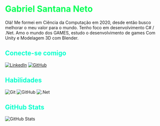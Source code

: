 
# <span style="color:#0f5">Gabriel Santana Neto
</span>

Olá! Me formei em Ciência da Computação em 2020, desde então busco melhorar o meu valor para o mundo.
Tenho foco em desenvolvimento C# / .Net. Amo o mundo dos GAMES, estudo o desenvolvimento de games Com Unity e Modelagem 3D com Blender.

## <span style="color:#0FC">Conecte-se comigo </span>
[![LinkedIn](https://img.shields.io/badge/LinkedIn-0466c8?style=for-the-badge&logo=linkedin&logoColor=FFF)](https://www.linkedin.com/in/gabrielsantananeto/)
[![GitHub](https://img.shields.io/badge/GitHub-000?style=for-the-badge&logo=github&logoColor=FFF)](https://www.linkedin.com/in/gabrielsantananeto/)

## <span style="color:#0FC"> Habilidades </span>

![Git](https://img.shields.io/badge/Git-FFF?style=for-the-badge&logo=git&logoColor=D50)
![GitHub](https://img.shields.io/badge/GitHub-000?style=for-the-badge&logo=github&logoColor=FFF)
![.Net](https://img.shields.io/badge/.Net-381159?style=for-the-badge&logo=.net&logoColor=FFF)

## <span style="color:#0FC"> GitHub Stats </span>

![GitHub Stats](https://github-readme-stats.vercel.app/api?username=GabrielSantanaNeto&theme=tokyonight&border_color=0f0&show_icons=true&icon_color=30A3DC&title_color=83F&text_color=FFF)
 
                         
              
              
